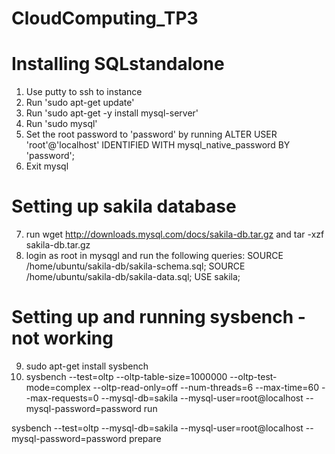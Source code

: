 # CloudComputing_TP3

# Installing SQLstandalone

1. Use putty to ssh to instance
2. Run 'sudo apt-get update'
3. Run 'sudo apt-get -y install mysql-server'
4. Run 'sudo mysql'
5. Set the root password to 'password' by running ALTER USER 'root'@'localhost' IDENTIFIED WITH mysql_native_password BY 'password';
6. Exit mysql

# Setting up sakila database

7. run wget http://downloads.mysql.com/docs/sakila-db.tar.gz and tar -xzf sakila-db.tar.gz
8. login as root in mysqgl and run the following queries:
   SOURCE /home/ubuntu/sakila-db/sakila-schema.sql;
   SOURCE /home/ubuntu/sakila-db/sakila-data.sql;
   USE sakila;

# Setting up and running sysbench - not working

9.  sudo apt-get install sysbench
10. sysbench --test=oltp --oltp-table-size=1000000 --oltp-test-mode=complex --oltp-read-only=off --num-threads=6 --max-time=60 --max-requests=0 --mysql-db=sakila --mysql-user=root@localhost --mysql-password=password run

sysbench --test=oltp --mysql-db=sakila --mysql-user=root@localhost --mysql-password=password prepare
